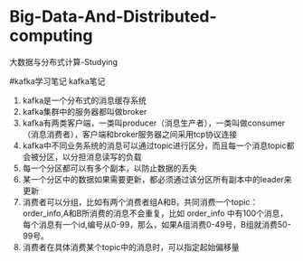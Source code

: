 # Big-Data-And-Distributed-computing


大数据与分布式计算-Studying





#kafka学习笔记
kafka笔记

1.  kafka是一个分布式的消息缓存系统
2.  kafka集群中的服务器都叫做broker
3.  kafka有两类客户端，一类叫producer（消息生产者），一类叫做consumer（消息消费者），客户端和broker服务器之间采用tcp协议连接
4.  kafka中不同业务系统的消息可以通过topic进行区分，而且每一个消息topic都会被分区，以分担消息读写的负载
5.  每一个分区都可以有多个副本，以防止数据的丢失
6.  某一个分区中的数据如果需要更新，都必须通过该分区所有副本中的leader来更新
7.  消费者可以分组，比如有两个消费者组A和B，共同消费一个topic：order_info,A和B所消费的消息不会重复，比如 order_info 中有100个消息，每个消息有一个id,编号从0-99，那么，如果A组消费0-49号，B组就消费50-99号。
8.  消费者在具体消费某个topic中的消息时，可以指定起始偏移量

